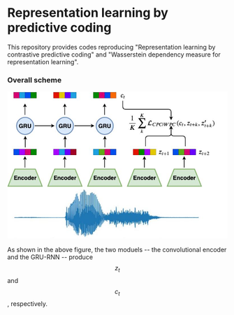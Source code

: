 # Representation learning by predictive coding

This repository provides codes reproducing "Representation learning by contrastive predictive coding" and "Wasserstein dependency measure for representation learning". 

### Overall scheme

![](predictive_coding.jpg)

As shown in the above figure, the two moduels -- the convolutional encoder and the GRU-RNN -- produce $$ z_t $$ and $$ c_t $$, respectively. 
